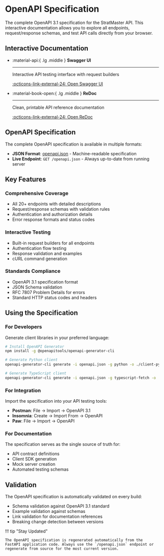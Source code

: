 # OpenAPI Specification

The complete OpenAPI 3.1 specification for the StratMaster API. This interactive documentation allows you to explore all endpoints, request/response schemas, and test API calls directly from your browser.

## Interactive Documentation

<div class="grid cards" markdown>

-   :material-api:{ .lg .middle } **Swagger UI**

    ---

    Interactive API testing interface with request builders

    [:octicons-link-external-24: Open Swagger UI](http://localhost:8080/docs)

-   :material-book-open:{ .lg .middle } **ReDoc**

    ---

    Clean, printable API reference documentation

    [:octicons-link-external-24: Open ReDoc](http://localhost:8080/redoc)

</div>

## OpenAPI Specification

The complete OpenAPI specification is available in multiple formats:

- **JSON Format**: [openapi.json](openapi.json) - Machine-readable specification
- **Live Endpoint**: `GET /openapi.json` - Always up-to-date from running server

## Key Features

### Comprehensive Coverage
- All 20+ endpoints with detailed descriptions
- Request/response schemas with validation rules
- Authentication and authorization details
- Error response formats and status codes

### Interactive Testing
- Built-in request builders for all endpoints
- Authentication flow testing
- Response validation and examples
- cURL command generation

### Standards Compliance
- OpenAPI 3.1 specification format
- JSON Schema validation
- RFC 7807 Problem Details for errors
- Standard HTTP status codes and headers

## Using the Specification

### For Developers
Generate client libraries in your preferred language:

```bash
# Install OpenAPI Generator
npm install -g @openapitools/openapi-generator-cli

# Generate Python client
openapi-generator-cli generate -i openapi.json -g python -o ./client-python

# Generate TypeScript client  
openapi-generator-cli generate -i openapi.json -g typescript-fetch -o ./client-typescript
```

### For Integration
Import the specification into your API testing tools:

- **Postman**: File → Import → OpenAPI 3.1
- **Insomnia**: Create → Import From → OpenAPI
- **Paw**: File → Import → OpenAPI

### For Documentation
The specification serves as the single source of truth for:

- API contract definitions
- Client SDK generation  
- Mock server creation
- Automated testing schemas

## Validation

The OpenAPI specification is automatically validated on every build:

- Schema validation against OpenAPI 3.1 standard
- Example validation against schemas
- Link validation for documentation references
- Breaking change detection between versions

!!! tip "Stay Updated"
    
    The OpenAPI specification is regenerated automatically from the FastAPI application code. Always use the `/openapi.json` endpoint or regenerate from source for the most current version.